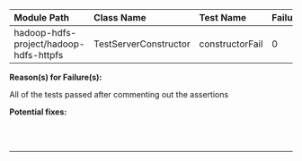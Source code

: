 | Module Path | Class Name | Test Name | Failures | Errors |
| :----------- | :--------- | :-------- | :------- | :----- |
| hadoop-hdfs-project/hadoop-hdfs-httpfs | TestServerConstructor | constructorFail | 0 | 1 |

**Reason(s) for Failure(s):**


All of the tests passed after commenting out the assertions


**Potential fixes:**









<br><br>
________
